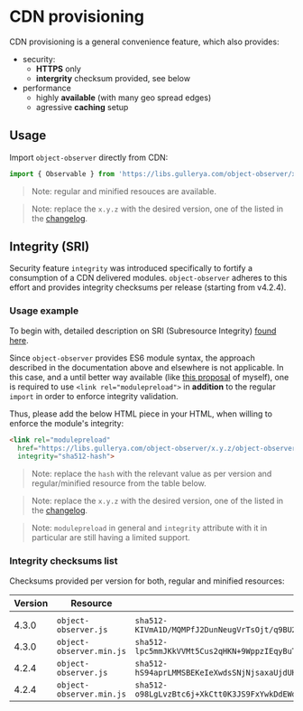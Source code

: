 # CDN provisioning

CDN provisioning is a general convenience feature, which also provides:
- security:
  - __HTTPS__ only
  - __intergrity__ checksum provided, see below
- performance
  - highly __available__ (with many geo spread edges)
  - agressive __caching__ setup

## Usage

Import `object-observer` directly from CDN:
```js
import { Observable } from 'https://libs.gullerya.com/object-observer/x.y.z/object-observer.min.js';
```

> Note: regular and minified resouces are available.

> Note: replace the `x.y.z` with the desired version, one of the listed in the [changelog](changelog.md).

## Integrity (SRI)

Security feature `integrity` was introduced specifically to fortify a consumption of a CDN delivered modules.
`object-observer` adheres to this effort and provides integrity checksums per release (starting from v4.2.4).

### Usage example

To begin with, detailed description on SRI (Subresource Integrity) [found here](https://developer.mozilla.org/en-US/docs/Web/Security/Subresource_Integrity).

Since `object-observer` provides ES6 module syntax, the approach described in the documentation above and elsewhere is not applicable.
In this case, and a until better way available (like [this proposal](https://github.com/tc39/proposal-import-assertions/issues/113) of myself), one is required to use `<link rel="modulepreload">` in __addition__ to the regular `import` in order to enforce integrity validation.

Thus, please add the below HTML piece in your HTML, when willing to enforce the module's integrity:
```html
<link rel="modulepreload" 
  href="https://libs.gullerya.com/object-observer/x.y.z/object-observer.min.js"
  integrity="sha512-hash">
```

> Note: replace the `hash` with the relevant value as per version and regular/minified resource from the table below.

> Note: replace the `x.y.z` with the desired version, one of the listed in the [changelog](changelog.md).

> Note: `modulepreload` in general and `integrity` attribute with it in particular are still having a limited support.

### Integrity checksums list

Checksums provided per version for both, regular and minified resources:

| Version | Resource | Integrity checksum |
|---------|----------|--------------------|
|<!--INSERT-MARKER-->
| 4.3.0 | `object-observer.js` | `sha512-KIVmA1D/MQMPfJ2DunNeugVrTsOjt/q9BU2+C2E4PEMT+Om5kRE8nl/at+zBKbO7yUih/T9VmiQw50mROPfI/A==` |
| 4.3.0 | `object-observer.min.js` | `sha512-lpc5mmJKkVVMt5Cus2qHKN+9WppzIEqyBuT1ROmI2w+dC+RRwi0jB9p0El55Yoh2m5cmDOcXbv3YMyWQd22oZA==` |
| 4.2.4 | `object-observer.js` | `sha512-hS94aprLMMSBEKeIeXwdsSNjNjsaxaUjdUH029d5fga93buCNxXMcgusb5ELGUhbzi2qkjfQT8s/6m2PnwvCsQ==` |
| 4.2.4 | `object-observer.min.js` | `sha512-o98LgLvzBtc6j+XkCtt0K3JS9FxYwkDdEWduD1yX8gqRtte1Eg5E8iTfoKzLC+fcB2fYrmzrQM3G2mLm8Z1nOQ==` |
